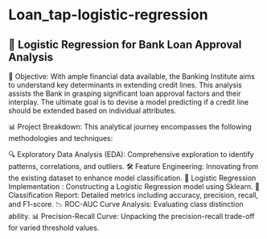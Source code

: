 # Loan_tap-logistic-regression

## 🏦 Logistic Regression for Bank Loan Approval Analysis

🎯 Objective: With ample financial data available, the Banking Institute aims to understand key determinants in extending credit lines. This analysis assists the Bank in grasping significant loan approval factors and their interplay. The ultimate goal is to devise a model predicting if a credit line should be extended based on individual attributes.

📊 Project Breakdown: This analytical journey encompasses the following methodologies and techniques:

🔍 Exploratory Data Analysis (EDA): Comprehensive exploration to identify patterns, correlations, and outliers.
🛠 Feature Engineering: Innovating from the existing dataset to enhance model classification.
📐 Logistic Regression Implementation : Constructing a Logistic Regression model using Sklearn.
📝 Classification Report: Detailed metrics including accuracy, precision, recall, and F1-score.
📉 ROC-AUC Curve Analysis: Evaluating class distinction ability.
📊 Precision-Recall Curve: Unpacking the precision-recall trade-off for varied threshold values.
